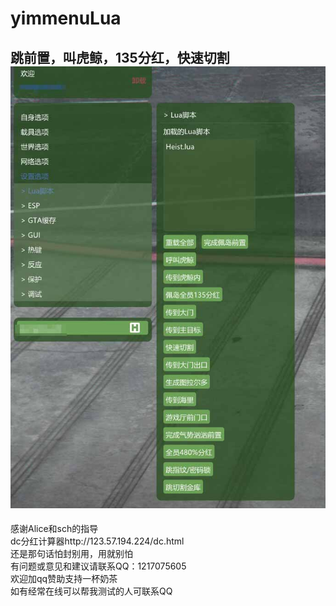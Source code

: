 # yimmenuLua
跳前置，叫虎鲸，135分红，快速切割
![Heist](heist.png)
---------------------
感谢Alice和sch的指导  
dc分红计算器http://123.57.194.224/dc.html  
还是那句话怕封别用，用就别怕  
有问题或意见和建议请联系QQ：1217075605  
欢迎加qq赞助支持一杯奶茶  
如有经常在线可以帮我测试的人可联系QQ
